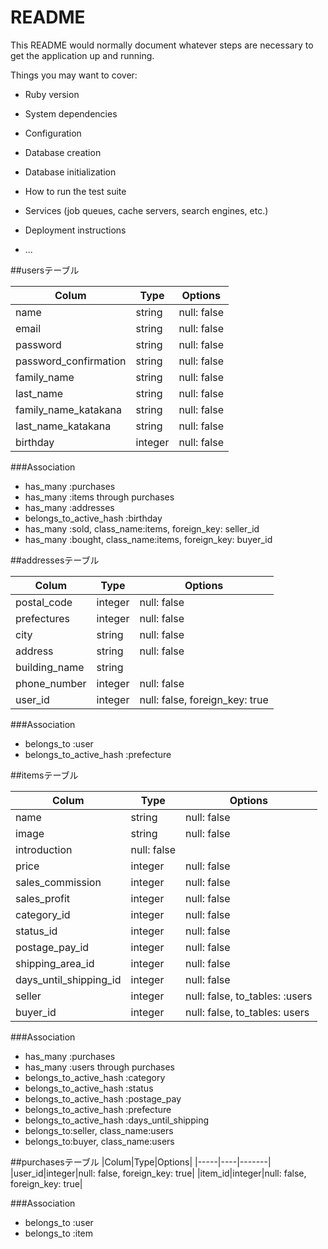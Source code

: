 # README

This README would normally document whatever steps are necessary to get the
application up and running.

Things you may want to cover:

* Ruby version

* System dependencies

* Configuration

* Database creation

* Database initialization

* How to run the test suite

* Services (job queues, cache servers, search engines, etc.)

* Deployment instructions

* ...

##usersテーブル

|Colum|Type|Options|
|-----|----|-------|
|name|string|null: false|
|email|string|null: false|
|password|string|null: false|
|password_confirmation|string|null: false|
|family_name|string|null: false|
|last_name|string|null: false|
|family_name_katakana|string|null: false|
|last_name_katakana|string|null: false|
|birthday|integer|null: false|

###Association
- has_many :purchases
- has_many :items through purchases
- has_many :addresses
- belongs_to_active_hash :birthday
- has_many :sold, class_name:items, foreign_key: seller_id
- has_many :bought, class_name:items, foreign_key: buyer_id


##addressesテーブル

|Colum|Type|Options|
|-----|----|-------|
|postal_code|integer|null: false|
|prefectures|integer|null: false|
|city|string|null: false|
|address|string|null: false|
|building_name|string|
|phone_number|integer|null: false|
|user_id|integer|null: false, foreign_key: true|

###Association
- belongs_to :user
- belongs_to_active_hash :prefecture


##itemsテーブル

|Colum|Type|Options|
|-----|----|-------|
|name|string|null: false|
|image|string|null: false|
|introduction|null: false|
|price|integer|null: false|
|sales_commission|integer|null: false|
|sales_profit|integer|null: false|
|category_id|integer|null: false|
|status_id|integer|null: false|
|postage_pay_id|integer|null: false|
|shipping_area_id|integer|null: false|
|days_until_shipping_id|integer|null: false|
|seller|integer|null: false, to_tables: :users|
|buyer_id|integer|null: false, to_tables: users|

###Association
- has_many :purchases
- has_many :users through purchases
- belongs_to_active_hash :category
- belongs_to_active_hash :status
- belongs_to_active_hash :postage_pay
- belongs_to_active_hash :prefecture
- belongs_to_active_hash :days_until_shipping
- belongs_to:seller, class_name:users
- belongs_to:buyer, class_name:users


##purchasesテーブル
|Colum|Type|Options|
|-----|----|-------|
|user_id|integer|null: false, foreign_key: true|
|item_id|integer|null: false, foreign_key: true|

###Association
- belongs_to :user
- belongs_to :item